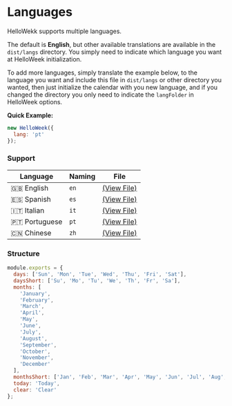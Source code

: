 # Languages

HelloWekk supports multiple languages.

The default is **English**, but other available translations are available in the `dist/langs` directory.
You simply need to indicate which language you want at HelloWeek initialization.

To add more languages, simply translate the example below, to the language you want and include this
file in `dist/langs` or other directory you wanted, then just initialize the calendar with you new language,
and if you changed the directory you only need to indicate the `langFolder` in HelloWeek options.

**Quick Example:**

```js
new HelloWeek({
  lang: 'pt'
});
```

### Support

| Language      | Naming | File |
| ------------- | ------ | --- |
| 🇬🇧 English    | `en`   | [(View File)](https://github.com/mauroreisvieira/hello-week/blob/master/dist/langs/en.js) |
| 🇪🇸 Spanish    | `es`   | [(View File)](https://github.com/mauroreisvieira/hello-week/blob/master/dist/langs/es.js) |
| 🇮🇹 Italian    | `it`   | [(View File)](https://github.com/mauroreisvieira/hello-week/blob/master/dist/langs/it.js) |
| 🇵🇹 Portuguese | `pt`   | [(View File)](https://github.com/mauroreisvieira/hello-week/blob/master/dist/langs/pt.js) |
| 🇨🇳 Chinese    | `zh`   | [(View File)](https://github.com/mauroreisvieira/hello-week/blob/master/dist/langs/zh.js) |

### Structure

```js
module.exports = {
  days: ['Sun', 'Mon', 'Tue', 'Wed', 'Thu', 'Fri', 'Sat'],
  daysShort: ['Su', 'Mo', 'Tu', 'We', 'Th', 'Fr', 'Sa'],
  months: [
    'January',
    'February',
    'March',
    'April',
    'May',
    'June',
    'July',
    'August',
    'September',
    'October',
    'November',
    'December'
  ],
  monthsShort: ['Jan', 'Feb', 'Mar', 'Apr', 'May', 'Jun', 'Jul', 'Aug', 'Sep', 'Oct', 'Nov', 'Dec'],
  today: 'Today',
  clear: 'Clear'
};
```
